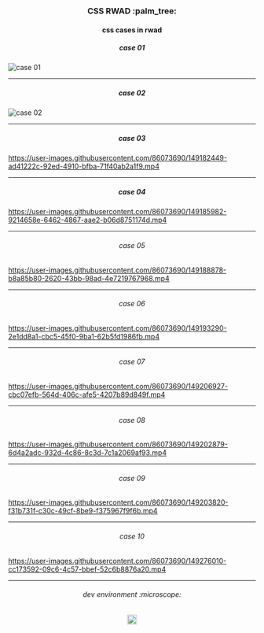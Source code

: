 <h3 align="center">
CSS RWAD :palm_tree:
</h3>

<h4 align="center">
css cases in rwad
</h4>

<h5 align="center">
case 01
</h5>

![case 01](https://user-images.githubusercontent.com/86073690/149175892-c358d5a0-40b5-466b-8849-8a1ca1561829.png)

***

<h5 align="center">
case 02
</h5>

![case 02](https://user-images.githubusercontent.com/86073690/149176497-d0066c98-9d30-43e3-bfb1-bd3e13aaaade.png)

***

<h5 align="center">
case 03
</h5>

https://user-images.githubusercontent.com/86073690/149182449-ad41222c-92ed-4910-bfba-71f40ab2a1f9.mp4

***

<h5 align="center">
case 04
</h5>

https://user-images.githubusercontent.com/86073690/149185982-9214658e-6462-4867-aae2-b06d8751174d.mp4

***

<h6 align="center">
case 05
</h6>

https://user-images.githubusercontent.com/86073690/149188878-b8a85b80-2620-43bb-98ad-4e7219767968.mp4

***

<h6 align="center">
case 06
</h6>

https://user-images.githubusercontent.com/86073690/149193290-2e1dd8a1-cbc5-45f0-9ba1-62b5fd1986fb.mp4

***

<h6 align="center">
case 07
</h6>

https://user-images.githubusercontent.com/86073690/149206927-cbc07efb-564d-406c-afe5-4207b89d849f.mp4

***

<h6 align="center">
case 08
</h6>

https://user-images.githubusercontent.com/86073690/149202879-6d4a2adc-932d-4c86-8c3d-7c1a2069af93.mp4

***

<h6 align="center">
case 09
</h6>

https://user-images.githubusercontent.com/86073690/149203820-f31b731f-c30c-49cf-8be9-f375967f9f6b.mp4

***

<h6 align="center">
case 10
</h6>

https://user-images.githubusercontent.com/86073690/149276010-cc173592-09c6-4c57-bbef-52c6b8876a20.mp4

***

<h6 align="center">
dev environment :microscope:
</h6>

<div align="center">
  <img height="20" src = "https://img.shields.io/badge/Intellij idea-white.svg?">
</div>
